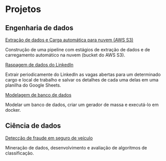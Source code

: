 # Projetos

## Engenharia de dados

[Extração de dados e Carga automática para nuvem (AWS S3)](./de/etl-aws.md)

Construção de uma pipeline com estágios de extração de dados e de carregamento automático na nuvem (bucket do AWS S3).

[Raspagem de dados do LinkedIn](./de/scraping-jobs.md)

Extrair periodicamente do LinkedIn as vagas abertas para um determinado cargo e local de trabalho e salvar os detalhes de cada uma delas em uma planilha do Google Sheets.

[Modelagem de banco de dados](./de/modelagem-bd.md)

Modelar um banco de dados, criar um gerador de massa e executá-lo em docker.

## Ciência de dados

[Detecção de fraude em seguro de veículo](./ds/fraud-detection.md)

Mineração de dados, desenvolvimento e avaliação de algoritmos de classificação.